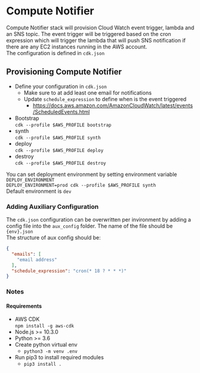 # Compute Notifier

Compute Notifier stack will provision Cloud Watch event trigger, lambda and an SNS topic.
The event trigger will be triggered based on the cron expression which will trigger the lambda
that will push SNS notification if there are any EC2 instances running in the AWS account.  
The configuration is defined in `cdk.json`  

## Provisioning Compute Notifier
* Define your configuration in `cdk.json`
    * Make sure to at add least one email for notifications
    * Update `schedule_expression` to define when is the event triggered
        * https://docs.aws.amazon.com/AmazonCloudWatch/latest/events/ScheduledEvents.html
* Bootstrap  
`cdk --profile $AWS_PROFILE bootstrap`
* synth  
`cdk --profile $AWS_PROFILE synth`
* deploy  
`cdk --profile $AWS_PROFILE deploy`
* destroy  
`cdk --profile $AWS_PROFILE destroy`  

You can set deployment environment by setting environment variable `DEPLOY_ENVIRONMENT`  
`DEPLOY_ENVIRONMENT=prod cdk --profile $AWS_PROFILE synth`  
Default environment is `dev`

### Adding Auxiliary Configuration
The `cdk.json` configuration can be overwritten per invironment by adding a config file into
the `aux_config` folder.  The name of the file should be `{env}.json`  
The structure of aux config should be:  

```json
{
  "emails": [
    "email address"
  ],
  "schedule_expression": "cron(* 18 ? * * *)"
}
``` 


### Notes

#### Requirements
* AWS CDK  
`npm install -g aws-cdk`
* Node.js >= 10.3.0
* Python >= 3.6 
* Create python virtual env
    * `python3 -m venv .env`
* Run pip3 to install required modules
    * `pip3 install .`